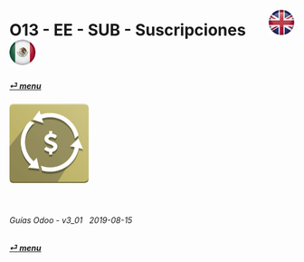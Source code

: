 # O13 - EE - SUB - Suscripciones &nbsp;&nbsp;&nbsp;&nbsp; [![en-uk](/doc/img/flg/en-uk-flg-btn-sml.png)](/en-uk/o13/ee/sub/en-uk-o13-ee-sub-subscriptions-guides.md) [ ![es-mx](/doc/img/flg/es-mx-flg-btn-sml.png)](/es-mx/o13/ee/sub/es-mx-o13-ee-sub-subscriptions-guides.md)
#### [_&#x23CE; menu_](/es-mx/o13/ee/es-mx-o13-ee-guides-menu.md "Regresar al menú de EE")  
### ![sub](/doc/img/app/big/sub.png)
[ⱽ¹²³⁴⁵⁶⁷⁸⁹⁰⁻]: # (ⱽ¹²³⁴⁵⁶⁷⁸⁹⁰⁻)

<br>

###### Guías Odoo - v3_01 &nbsp; 2019-08-15 
**[_&#x23CE; menu_](/es-mx/o13/ee/es-mx-o13-ee-guides-menu.md)**  
